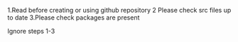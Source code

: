 1.Read before creating or using github repository
2 Please check src files up to date
3.Please check packages are present

Ignore steps 1-3
